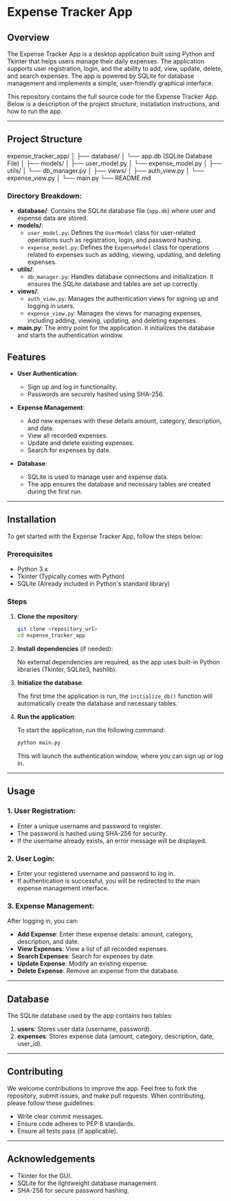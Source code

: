 
# Expense Tracker App

## Overview
The Expense Tracker App is a desktop application built using Python and Tkinter that helps users manage their daily expenses. The application supports user registration, login, and the ability to add, view, update, delete, and search expenses. The app is powered by SQLite for database management and implements a simple, user-friendly graphical interface.

This repository contains the full source code for the Expense Tracker App. Below is a description of the project structure, installation instructions, and how to run the app.

---

## Project Structure
expense_tracker_app/
│
├── database/
│   └── app.db (SQLite Database File)
│
├── models/
│   ├── user_model.py
│   └── expense_model.py
│
├── utils/
│   └── db_manager.py
│
├── views/
│   ├── auth_view.py
│   └── expense_view.py
│
└── main.py
└── README.md

### Directory Breakdown:

- **database/**: Contains the SQLite database file (`app.db`) where user and expense data are stored.
- **models/**:
  - `user_model.py`: Defines the `UserModel` class for user-related operations such as registration, login, and password hashing.
  - `expense_model.py`: Defines the `ExpenseModel` class for operations related to expenses such as adding, viewing, updating, and deleting expenses.
- **utils/**:
  - `db_manager.py`: Handles database connections and initialization. It ensures the SQLite database and tables are set up correctly.
- **views/**:
  - `auth_view.py`: Manages the authentication views for signing up and logging in users.
  - `expense_view.py`: Manages the views for managing expenses, including adding, viewing, updating, and deleting expenses.
- **main.py**: The entry point for the application. It initializes the database and starts the authentication window.

## Features

- **User Authentication**:
  - Sign up and log in functionality.
  - Passwords are securely hashed using SHA-256.

- **Expense Management**:
  - Add new expenses with these details amount, category, description, and date.
  - View all recorded expenses.
  - Update and delete existing expenses.
  - Search for expenses by date.

- **Database**:
  - SQLite is used to manage user and expense data.
  - The app ensures the database and necessary tables are created during the first run.

---

## Installation

To get started with the Expense Tracker App, follow the steps below:

### Prerequisites

- Python 3.x
- Tkinter (Typically comes with Python)
- SQLite (Already included in Python's standard library)

### Steps

1. **Clone the repository**:

   ```bash
   git clone <repository_url>
   cd expense_tracker_app
   ```

2. **Install dependencies** (if needed):

   No external dependencies are required, as the app uses built-in Python libraries (Tkinter, SQLite3, hashlib).

3. **Initialize the database**:

   The first time the application is run, the `initialize_db()` function will automatically create the database and necessary tables.

4. **Run the application**:

   To start the application, run the following command:

   ```bash
   python main.py
   ```

   This will launch the authentication window, where you can sign up or log in.

---

## Usage

### 1. **User Registration**:
   - Enter a unique username and password to register.
   - The password is hashed using SHA-256 for security.
   - If the username already exists, an error message will be displayed.

### 2. **User Login**:
   - Enter your registered username and password to log in.
   - If authentication is successful, you will be redirected to the main expense management interface.

### 3. **Expense Management**:
   After logging in, you can:
   - **Add Expense**: Enter these expense details: amount, category, description, and date.
   - **View Expenses**: View a list of all recorded expenses.
   - **Search Expenses**: Search for expenses by date.
   - **Update Expense**: Modify an existing expense.
   - **Delete Expense**: Remove an expense from the database.

---

## Database

The SQLite database used by the app contains two tables:

1. **users**: Stores user data (username, password).
2. **expenses**: Stores expense data (amount, category, description, date, user_id).

---

## Contributing

We welcome contributions to improve the app. Feel free to fork the repository, submit issues, and make pull requests. When contributing, please follow these guidelines:

- Write clear commit messages.
- Ensure code adheres to PEP 8 standards.
- Ensure all tests pass (if applicable).


---

## Acknowledgements

- Tkinter for the GUI.
- SQLite for the lightweight database management.
- SHA-256 for secure password hashing.
